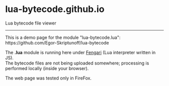 # lua-bytecode.github.io
Lua bytecode file viewer  
<hr>
This is a demo page for the module "lua-bytecode.lua": https://github.com/Egor-Skriptunoff/lua-bytecode

The **.lua** module is running here under [Fengari](https://fengari.io/) (Lua interpreter written in JS).  
The bytecode files are not being uploaded somewhere; processing is performed locally (inside your browser).  

The web page was tested only in FireFox.  
